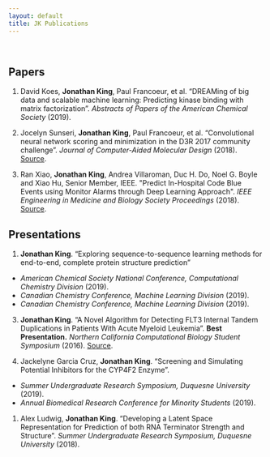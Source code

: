 ```yaml
---
layout: default
title: JK Publications
---
```

<br/>

## Papers
1. David Koes, **Jonathan King**, Paul Francoeur, et al. “DREAMing of big data and scalable machine learning: Predicting kinase binding with matrix factorization”. *Abstracts of Papers of the American Chemical Society* (2019).


2. Jocelyn Sunseri, **Jonathan King**, Paul Francoeur, et al. “Convolutional neural network scoring and minimization in the D3R 2017 community challenge”. _Journal of Computer-Aided Molecular Design_ (2018). [Source](https://doi.org/10.1007/s10822-018-0133-y).


1. Ran Xiao, **Jonathan King**, Andrea Villaroman, Duc H. Do, Noel G. Boyle and Xiao Hu, Senior Member, IEEE.  "Predict In-Hospital Code Blue Events using Monitor Alarms through Deep Learning Approach". _IEEE Engineering in Medicine and Biology Society Proceedings_ (2018). [Source](https://doi.org/10.1109/EMBC.2018.8513269).


## Presentations  

1. **Jonathan King**. “Exploring sequence-to-sequence learning methods for end-to-end, complete protein structure prediction” 
 -  _American Chemical Society National Conference, Computational Chemistry Division_ (2019).
 -  *Canadian Chemistry Conference, Machine Learning Division* (2019).
 -  *Canadian Chemistry Conference, Machine Learning Division* (2019).



3. **Jonathan King**. 
“A Novel Algorithm for Detecting FLT3 Internal Tandem Duplications in Patients With Acute Myeloid Leukemia”. **Best Presentation.** _Northern California Computational Biology Student Symposium_ (2016). [Source](/files/nccb.pdf). 


2. Jackelyne Garcia Cruz, **Jonathan King**. “Screening and Simulating Potential Inhibitors for the CYP4F2 Enzyme”. 
  - *Summer Undergraduate Research Symposium, Duquesne University* (2019).
  - *Annual Biomedical Research Conference for Minority Students* (2019).


1. Alex Ludwig, **Jonathan King**. “Developing a Latent Space Representation for Prediction of both RNA Terminator Strength and Structure”. *Summer Undergraduate Research Symposium, Duquesne University* (2018).


